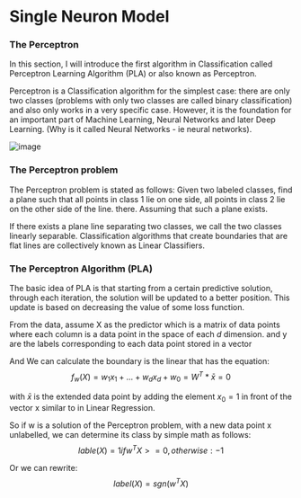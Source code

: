 # Single Neuron Model

### The Perceptron

In this section, I will introduce the first algorithm in Classification called Perceptron Learning Algorithm (PLA) or also known as Perceptron.

Perceptron is a Classification algorithm for the simplest case: there are only two classes (problems with only two classes are called binary classification) and also only works in a very specific case. However, it is the foundation for an important part of Machine Learning, Neural Networks and later Deep Learning. (Why is it called Neural Networks - ie neural networks).

![image](https://www.marekrei.com/blog/wp-content/uploads/2014/01/neuron_cell-1680x1050.jpg)

### The Perceptron problem

The Perceptron problem is stated as follows: Given two labeled classes, find a plane such that all points in class 1 lie on one side, all points in class 2 lie on the other side of the line. there. Assuming that such a plane exists.

If there exists a plane line separating two classes, we call the two classes linearly separable. Classification algorithms that create boundaries that are flat lines are collectively known as Linear Classifiers.

### The Perceptron Algorithm (PLA)

The basic idea of PLA is that starting from a certain predictive solution, through each iteration, the solution will be updated to a better position. This update is based on decreasing the value of some loss function.

From the data, assume X as the predictor which is a matrix of data points where each column is a data point in the space of each *d* dimension. and y are the labels corresponding to each data point stored in a vector

And We can calculate the boundary is the linear that has the equation:
 $$f_w(X) = w_1x_1 + ... + w_dx_d + w_0 = W^T*\bar{x} = 0$$

 with $\bar{x}$ is the extended data point by adding the element $x_0 = 1$ in front of the vector x similar to in Linear Regression.

 So if w is a solution of the Perceptron problem, with a new data point x unlabelled, we can determine its class by simple math as follows:
 $$lable(X) = 1 if w^TX >= 0, other wise: -1$$

 Or we can rewrite: 
 $$label(X) = sgn(w^TX)$$